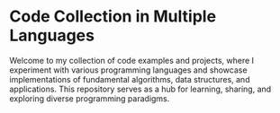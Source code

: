 # Code Collection in Multiple Languages

Welcome to my collection of code examples and projects, where I experiment with various programming languages and showcase implementations of fundamental algorithms, data structures, and applications. This repository serves as a hub for learning, sharing, and exploring diverse programming paradigms.

